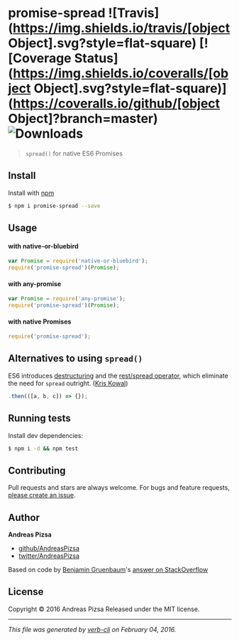 # promise-spread ![Travis](https://img.shields.io/travis/[object Object].svg?style=flat-square) [![Coverage Status](https://img.shields.io/coveralls/[object Object].svg?style=flat-square)](https://coveralls.io/github/[object Object]?branch=master) ![Downloads](https://img.shields.io/npm/dm/promise-spread.svg?style=flat-square)

> `spread()` for native ES6 Promises

## Install

Install with [npm](https://www.npmjs.com/)

```sh
$ npm i promise-spread --save
```

## Usage

#### with native-or-bluebird

```js
var Promise = require('native-or-bluebird');
require('promise-spread')(Promise);
```

#### with any-promise

```js
var Promise = require('any-promise');
require('promise-spread')(Promise);
```

#### with native Promises

```js
require('promise-spread');
```

## Alternatives to using `spread()`

ES6 introduces [destructuring](https://developer.mozilla.org/en/docs/Web/JavaScript/Reference/Operators/Destructuring_assignment) and the [rest/spread operator](https://developer.mozilla.org/en/docs/Web/JavaScript/Reference/Operators/Spread_operator), which eliminate the need for `spread` outright. ([Kris Kowal](http://stackoverflow.com/questions/22773920/can-promises-have-multiple-arguments-to-onfulfilled#comment34766222_22776850))

```javascript
.then(([a, b, c]) => {});
```

## Running tests

Install dev dependencies:

```sh
$ npm i -d && npm test
```

## Contributing

Pull requests and stars are always welcome. For bugs and feature requests, [please create an issue](https://github.com/AndreasPizsa/promise-spread/issues/new).

## Author

**Andreas Pizsa**

+ [github/AndreasPizsa](https://github.com/AndreasPizsa)
+ [twitter/AndreasPizsa](http://twitter.com/AndreasPizsa)

Based on code by [Benjamin Gruenbaum](https://github.com/benjamingr)'s [answer on StackOverflow](http://stackoverflow.com/a/22776850/199263)

## License

Copyright © 2016 Andreas Pizsa
Released under the MIT license.

***

_This file was generated by [verb-cli](https://github.com/assemble/verb-cli) on February 04, 2016._